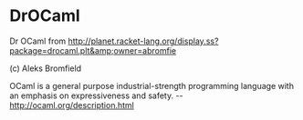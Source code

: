 DrOCaml
=======

Dr OCaml from http://planet.racket-lang.org/display.ss?package=drocaml.plt&amp;owner=abromfie

(c) Aleks Bromfield

OCaml is a general purpose industrial-strength programming language with an emphasis on expressiveness and safety.
-- http://ocaml.org/description.html
